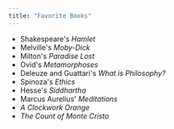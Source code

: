 ```yaml
---
title: "Favorite Books"
---
```


- Shakespeare's _Hamlet_
- Melville's _Moby-Dick_
- Milton's _Paradise Lost_
- Ovid's _Metamorphoses_
- Deleuze and Guattari's _What is Philosophy?_
- Spinoza's _Ethics_
- Hesse's _Siddhartha_
- Marcus Aurelius' _Meditations_
- _A Clockwork Orange_
- _The Count of Monte Cristo_